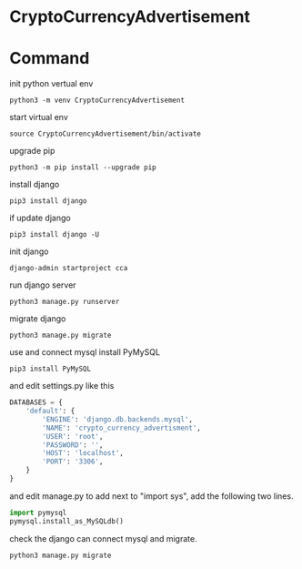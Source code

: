 # CryptoCurrencyAdvertisement

# Command
init python vertual env
```
python3 -m venv CryptoCurrencyAdvertisement
```
start virtual env
```
source CryptoCurrencyAdvertisement/bin/activate
```
upgrade pip
```
python3 -m pip install --upgrade pip
```
install django
```
pip3 install django
```
if update django
```
pip3 install django -U
```
init django
```
django-admin startproject cca
```
run django server
```
python3 manage.py runserver
```
migrate django
```
python3 manage.py migrate
```
use and connect mysql
install PyMySQL
```
pip3 install PyMySQL
```
and edit settings.py like this
```python
DATABASES = {
    'default': {
        'ENGINE': 'django.db.backends.mysql',
        'NAME': 'crypto_currency_advertisment',
        'USER': 'root',
        'PASSWORD': '',
        'HOST': 'localhost',
        'PORT': '3306',
    }
}
```
and edit manage.py to add next to "import sys", add the following two lines.
```python
import pymysql
pymysql.install_as_MySQLdb()
```
check the django can connect mysql and migrate.
```
python3 manage.py migrate
```